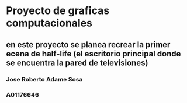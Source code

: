 # Proyecto de graficas computacionales
## en este proyecto se planea recrear la primer ecena de half-life (el escritorio principal donde se encuentra la pared de televisiones)
### Jose Roberto Adame Sosa
### A01176646

